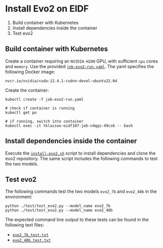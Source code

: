 # Install Evo2 on EIDF

1. Build container with Kubernetes
2. Install dependencies inside the container
3. Test evo2

## Build container with Kubernetes

Create a container requiring an `NVIDIA-H200` GPU, with sufficient `cpu` cores and `memory`. Use the provided [`job-evo2-run.yaml`](job-evo2-run.yaml). The yaml specifies the following Docker image:

```
nvcr.io/nvidia/cuda:12.4.1-cudnn-devel-ubuntu22.04
```

Create the container:

```
kubectl create -f job-evo2-run.yaml

# check if container is running
kubectl get po

# if running, switch into container
kubectl exec -it tklaisoo-eidf107-job-n4qgs-49cs6 -- bash
```

## Install dependencies inside the container

Execute the [`install-evo2.sh`](install-evo2.sh) script to install dependencies and clone the evo2 repository. The same script includes the following commands to test the two models.

## Test evo2

The following commands test the two models `evo2_7b` and `evo2_40b` in the environment:
```
python ./test/test_evo2.py --model_name evo2_7b
python ./test/test_evo2.py --model_name evo2_40b
```

The expected command line output to these tests can be found in the following text files:
- [`evo2_7b_test.txt`](evo2_7b_test.txt)
- [`evo2_40b_test.txt`](evo2_40b_test.txt)

